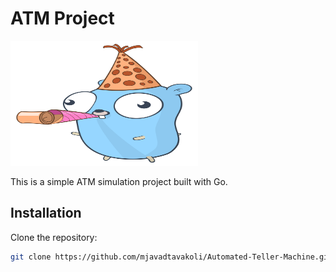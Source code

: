 
# ATM Project

<img src="https://github.com/mjavadtavakoli/library_manager/blob/main/gopher.svg
" width="300" height="200"/>

This is a simple ATM simulation project built with Go.

## Installation

Clone the repository:

```bash
git clone https://github.com/mjavadtavakoli/Automated-Teller-Machine.git
